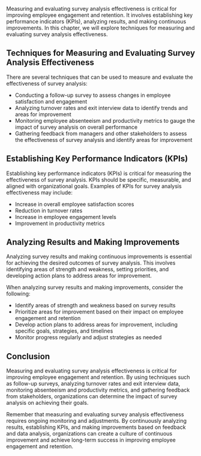 
Measuring and evaluating survey analysis effectiveness is critical for improving employee engagement and retention. It involves establishing key performance indicators (KPIs), analyzing results, and making continuous improvements. In this chapter, we will explore techniques for measuring and evaluating survey analysis effectiveness.

Techniques for Measuring and Evaluating Survey Analysis Effectiveness
---------------------------------------------------------------------

There are several techniques that can be used to measure and evaluate the effectiveness of survey analysis:

* Conducting a follow-up survey to assess changes in employee satisfaction and engagement
* Analyzing turnover rates and exit interview data to identify trends and areas for improvement
* Monitoring employee absenteeism and productivity metrics to gauge the impact of survey analysis on overall performance
* Gathering feedback from managers and other stakeholders to assess the effectiveness of survey analysis and identify areas for improvement

Establishing Key Performance Indicators (KPIs)
----------------------------------------------

Establishing key performance indicators (KPIs) is critical for measuring the effectiveness of survey analysis. KPIs should be specific, measurable, and aligned with organizational goals. Examples of KPIs for survey analysis effectiveness may include:

* Increase in overall employee satisfaction scores
* Reduction in turnover rates
* Increase in employee engagement levels
* Improvement in productivity metrics

Analyzing Results and Making Improvements
-----------------------------------------

Analyzing survey results and making continuous improvements is essential for achieving the desired outcomes of survey analysis. This involves identifying areas of strength and weakness, setting priorities, and developing action plans to address areas for improvement.

When analyzing survey results and making improvements, consider the following:

* Identify areas of strength and weakness based on survey results
* Prioritize areas for improvement based on their impact on employee engagement and retention
* Develop action plans to address areas for improvement, including specific goals, strategies, and timelines
* Monitor progress regularly and adjust strategies as needed

Conclusion
----------

Measuring and evaluating survey analysis effectiveness is critical for improving employee engagement and retention. By using techniques such as follow-up surveys, analyzing turnover rates and exit interview data, monitoring absenteeism and productivity metrics, and gathering feedback from stakeholders, organizations can determine the impact of survey analysis on achieving their goals.

Remember that measuring and evaluating survey analysis effectiveness requires ongoing monitoring and adjustments. By continuously analyzing results, establishing KPIs, and making improvements based on feedback and data analysis, organizations can create a culture of continuous improvement and achieve long-term success in improving employee engagement and retention.
